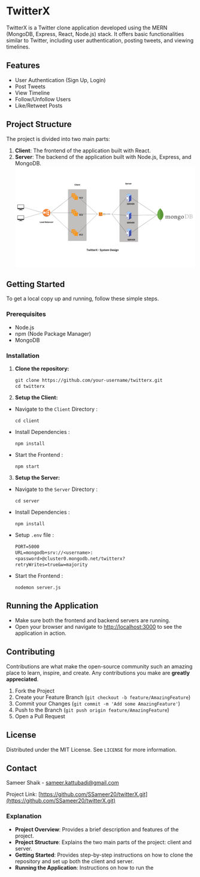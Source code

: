 # TwitterX

TwitterX is a Twitter clone application developed using the MERN (MongoDB, Express, React, Node.js) stack. It offers basic functionalities similar to Twitter, including user authentication, posting tweets, and viewing timelines.

## Features

- User Authentication (Sign Up, Login)
- Post Tweets
- View Timeline
- Follow/Unfollow Users
- Like/Retweet Posts

## Project Structure

The project is divided into two main parts:

1. **Client**: The frontend of the application built with React.
2. **Server**: The backend of the application built with Node.js, Express, and MongoDB.
![System Design](./client/src/media/SystemDesign.png)

## Getting Started

To get a local copy up and running, follow these simple steps.

### Prerequisites

- Node.js
- npm (Node Package Manager)
- MongoDB

### Installation

1. **Clone the repository:**

   ```
   git clone https://github.com/your-username/twitterx.git
   cd twitterx
    ```
2. **Setup the Client:**
- Navigate to the `Client` Directory :
    ```
    cd client
    ```
- Install Dependencies :
    ```
    npm install
    ```
- Start the Frontend :
    ```
    npm start
    ```

3. **Setup the Server:**
- Navigate to the `Server` Directory :
    ```
    cd server
    ```
- Install Dependencies :
    ```
    npm install
    ```
- Setup `.env` file :
    ```
    PORT=5000
    URL=mongodb+srv://<username>:<password>@cluster0.mongodb.net/twitterx?retryWrites=true&w=majority
    ```
- Start the Frontend :
    ```
    nodemon server.js
    ```

## Running the Application

- Make sure both the frontend and backend servers are running.
- Open your browser and navigate to [http://localhost:3000](http://localhost:3000) to see the application in action.

## Contributing

Contributions are what make the open-source community such an amazing place to learn, inspire, and create. Any contributions you make are **greatly appreciated**.

1. Fork the Project
2. Create your Feature Branch (`git checkout -b feature/AmazingFeature`)
3. Commit your Changes (`git commit -m 'Add some AmazingFeature'`)
4. Push to the Branch (`git push origin feature/AmazingFeature`)
5. Open a Pull Request

## License

Distributed under the MIT License. See `LICENSE` for more information.

## Contact

Sameer Shaik - sameer.kattubadi@gmail.com

Project Link: [https://github.com/SSameer20/twitterX.git](https://github.com/SSameer20/twitterX.git)


### Explanation

- **Project Overview**: Provides a brief description and features of the project.
- **Project Structure**: Explains the two main parts of the project: client and server.
- **Getting Started**: Provides step-by-step instructions on how to clone the repository and set up both the client and server.
- **Running the Application**: Instructions on how to run the 


